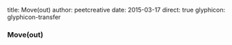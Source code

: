 title: Move(out)
author: peetcreative
date: 2015-03-17
direct: true
glyphicon: glyphicon-transfer

### Move(out)
 

